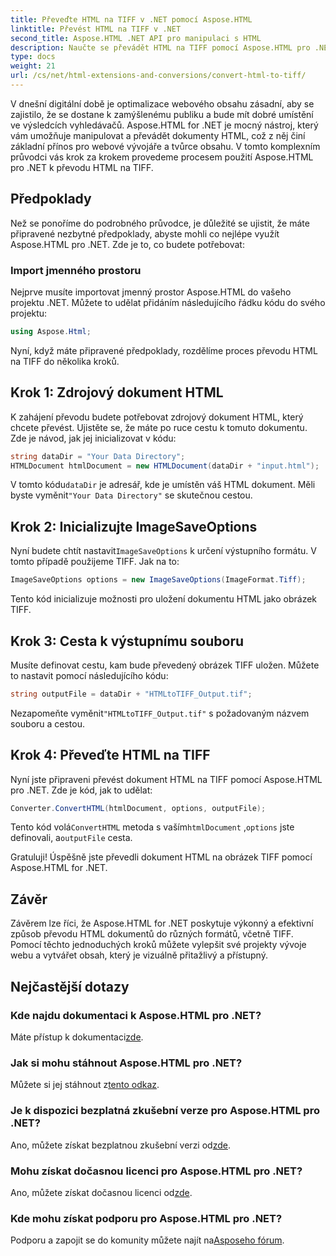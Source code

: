 ```yaml
---
title: Převeďte HTML na TIFF v .NET pomocí Aspose.HTML
linktitle: Převést HTML na TIFF v .NET
second_title: Aspose.HTML .NET API pro manipulaci s HTML
description: Naučte se převádět HTML na TIFF pomocí Aspose.HTML pro .NET. Postupujte podle našeho podrobného průvodce pro efektivní optimalizaci webového obsahu.
type: docs
weight: 21
url: /cs/net/html-extensions-and-conversions/convert-html-to-tiff/
---
```


V dnešní digitální době je optimalizace webového obsahu zásadní, aby se zajistilo, že se dostane k zamýšlenému publiku a bude mít dobré umístění ve výsledcích vyhledávačů. Aspose.HTML for .NET je mocný nástroj, který vám umožňuje manipulovat a převádět dokumenty HTML, což z něj činí základní přínos pro webové vývojáře a tvůrce obsahu. V tomto komplexním průvodci vás krok za krokem provedeme procesem použití Aspose.HTML pro .NET k převodu HTML na TIFF.

## Předpoklady

Než se ponoříme do podrobného průvodce, je důležité se ujistit, že máte připravené nezbytné předpoklady, abyste mohli co nejlépe využít Aspose.HTML pro .NET. Zde je to, co budete potřebovat:

### Import jmenného prostoru

Nejprve musíte importovat jmenný prostor Aspose.HTML do vašeho projektu .NET. Můžete to udělat přidáním následujícího řádku kódu do svého projektu:

```csharp
using Aspose.Html;
```

Nyní, když máte připravené předpoklady, rozdělíme proces převodu HTML na TIFF do několika kroků.

## Krok 1: Zdrojový dokument HTML

K zahájení převodu budete potřebovat zdrojový dokument HTML, který chcete převést. Ujistěte se, že máte po ruce cestu k tomuto dokumentu. Zde je návod, jak jej inicializovat v kódu:

```csharp
string dataDir = "Your Data Directory";
HTMLDocument htmlDocument = new HTMLDocument(dataDir + "input.html");
```

 V tomto kódu`dataDir` je adresář, kde je umístěn váš HTML dokument. Měli byste vyměnit`"Your Data Directory"` se skutečnou cestou.

## Krok 2: Inicializujte ImageSaveOptions

 Nyní budete chtít nastavit`ImageSaveOptions` k určení výstupního formátu. V tomto případě použijeme TIFF. Jak na to:

```csharp
ImageSaveOptions options = new ImageSaveOptions(ImageFormat.Tiff);
```

Tento kód inicializuje možnosti pro uložení dokumentu HTML jako obrázek TIFF.

## Krok 3: Cesta k výstupnímu souboru

Musíte definovat cestu, kam bude převedený obrázek TIFF uložen. Můžete to nastavit pomocí následujícího kódu:

```csharp
string outputFile = dataDir + "HTMLtoTIFF_Output.tif";
```

 Nezapomeňte vyměnit`"HTMLtoTIFF_Output.tif"` s požadovaným názvem souboru a cestou.

## Krok 4: Převeďte HTML na TIFF

Nyní jste připraveni převést dokument HTML na TIFF pomocí Aspose.HTML pro .NET. Zde je kód, jak to udělat:

```csharp
Converter.ConvertHTML(htmlDocument, options, outputFile);
```

 Tento kód volá`ConvertHTML` metoda s vaším`htmlDocument` ,`options` jste definovali, a`outputFile` cesta.

Gratuluji! Úspěšně jste převedli dokument HTML na obrázek TIFF pomocí Aspose.HTML for .NET.

## Závěr

Závěrem lze říci, že Aspose.HTML for .NET poskytuje výkonný a efektivní způsob převodu HTML dokumentů do různých formátů, včetně TIFF. Pomocí těchto jednoduchých kroků můžete vylepšit své projekty vývoje webu a vytvářet obsah, který je vizuálně přitažlivý a přístupný.

## Nejčastější dotazy

### Kde najdu dokumentaci k Aspose.HTML pro .NET?
 Máte přístup k dokumentaci[zde](https://reference.aspose.com/html/net/).

### Jak si mohu stáhnout Aspose.HTML pro .NET?
 Můžete si jej stáhnout z[tento odkaz](https://releases.aspose.com/html/net/).

### Je k dispozici bezplatná zkušební verze pro Aspose.HTML pro .NET?
 Ano, můžete získat bezplatnou zkušební verzi od[zde](https://releases.aspose.com/).

### Mohu získat dočasnou licenci pro Aspose.HTML pro .NET?
Ano, můžete získat dočasnou licenci od[zde](https://purchase.aspose.com/temporary-license/).

### Kde mohu získat podporu pro Aspose.HTML pro .NET?
 Podporu a zapojit se do komunity můžete najít na[Asposeho fórum](https://forum.aspose.com/).